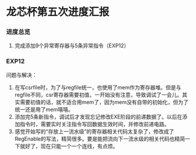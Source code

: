 # 龙芯杯第五次进度汇报

### 进度总览

1. 完成添加9个异常寄存器与5条异常指令（EXP12）

### EXP12

问题与解决：

1. 在写csrfile时，为了与regfile统一，也使用了mem作为寄存器堆。但是与regfile不同，csr寄存器需要初值，一开始没有注意，导致调试了一会儿。其实需要初值的话，就不适合用mem了，因为mem没有自带的初始化，但为了统一还是用了mem嘻嘻。
2. 添加完5条新指令，调试后才发现忘记修改EXE阶段的前递数据了。以后在添加指令时，需要实时关注指令写回数据生效时间，并修改前递电路。
3. 感觉开始写的“存放上一流水级”的寄存器相关代码太复杂了，修改成了RegEnable的写法，精简很多。要是能把流向下一流水级的相关代码也精简一下就好了，现在只能一个一个连线，有点烦。